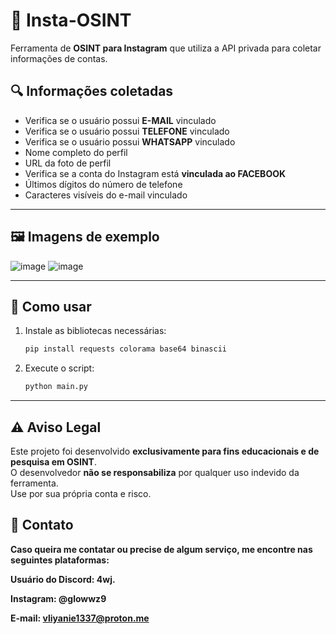 # 📸 Insta-OSINT  
Ferramenta de **OSINT para Instagram** que utiliza a API privada para coletar informações de contas.  

## 🔍 Informações coletadas
- Verifica se o usuário possui **E-MAIL** vinculado  
- Verifica se o usuário possui **TELEFONE** vinculado  
- Verifica se o usuário possui **WHATSAPP** vinculado  
- Nome completo do perfil  
- URL da foto de perfil  
- Verifica se a conta do Instagram está **vinculada ao FACEBOOK**  
- Últimos dígitos do número de telefone  
- Caracteres visíveis do e-mail vinculado  

---

## 🖼️ Imagens de exemplo  

![image]([https://media.discordapp.net/attachments/1246335611988607032/1417338863713783908/osintgram11.png?ex=68ca1f2d&is=68c8cdad&hm=43e6405788f9e80691581049c468c4c3eaea82a08efb81e2b752821e0109b704&=&format=webp&quality=lossless&width=1538&height=864](https://github.com/137f/Instargram-Osint/blob/main/Instargram-Osint/1.png?raw=true))  
![image](https://media.discordapp.net/attachments/1246335611988607032/1417338864217096192/osintgram1.png?ex=68ca1f2e&is=68c8cdae&hm=03c4acb0d09b02d15b04c0e5d1c5e7b8a5e094037ae5d0d5c8d342ed5a67c5a3&=&format=webp&quality=lossless&width=1537&height=864)  

---

## 🚀 Como usar  
1. Instale as bibliotecas necessárias:  
   ```bash
   pip install requests colorama base64 binascii
   ```
2. Execute o script:  
   ```bash
   python main.py
   ```  

---

## ⚠️ Aviso Legal  
Este projeto foi desenvolvido **exclusivamente para fins educacionais e de pesquisa em OSINT**.  
O desenvolvedor **não se responsabiliza** por qualquer uso indevido da ferramenta.  
Use por sua própria conta e risco.  


## 💌 Contato

**Caso queira me contatar ou precise de algum serviço, me encontre nas seguintes plataformas:**

**Usuário do Discord: 4wj.**

**Instagram: @glowwz9**

**E-mail: vliyanie1337@proton.me**
